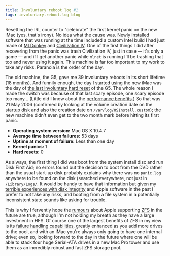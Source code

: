 ```yaml
---
title: Involuntary reboot log #1
tags: involuntary.reboot.log blog
---
```


Resetting the IRL counter to "celebrate" the first kernel panic on the new iMac (yes, that's irony). No idea what the cause was. Newly installed software that was running at the time included a custom Intel build I had just made of [MLDonkey](http://mldonkey.sourceforge.net/Main_Page) and [Civilization IV](http://www.firaxis.com/games/game_detail.php?gameid=10). One of the first things I did after recovering from the panic was trash Civilization IV, just in case — it's only a game — and if I get another panic while `mlnet` is running I'll be trashing that too and never using it again. This machine is far too important to my work to take any risks. Paranoia is the order of the day.

The old machine, the G5, gave me 39 involuntary reboots in its short lifetime (18 months). And funnily enough, the day I started using the new iMac was the day of [the last involuntary hard reset](http://www.wincent.com/a/about/wincent/weblog/archives/2006/05/involuntary_reb_1.php) of the G5. The whole reason I made the switch was because of that last scary episode, one scary episode too many... (Little did I know about the [performance benefits](http://www.wincent.com/a/about/wincent/weblog/archives/2006/05/imac_memory_upg.php).) So that was 21 May 2006 (confirmed by looking at the volume creation date on the startup disk and also the creation date on `/var/log/OSInstall.custom`); the new machine didn't even get to the two month mark before hitting its first panic.

-   **Operating system version:** Mac OS X 10.4.7
-   **Average time between failures:** 53 days
-   **Uptime at moment of failure:** Less than one day
-   **Kernel panics:** 1
-   **Hard resets:** 0

As always, the first thing I did was boot from the system install disc and run Disk First Aid; no errors found but the decision to boot from the DVD rather than the usual start-up disk probably explains why there was no `panic.log` anywhere to be found on the disk (searched everywhere, not just in `/Library/Logs/`. It would be handy to have that information but given my [terrible experiences with disk integrity](http://www.wincent.com/a/about/wincent/weblog/archives/2006/05/involuntary_reb_1.php#more) and Apple software in the past I prefer to not take any risks, and booting from a file system in a potentially inconsistent state sounds like asking for trouble.

This is why I fervently hope the [rumours](http://www.osnews.com/story.php?news_id=14473) about Apple supporting [ZFS](http://www.opensolaris.org/os/community/zfs/) in the future are true, although I'm not holding my breath as they have a large investment in HFS. Of course one of the largest benefits of ZFS in my view is its [failure handling capabilities](http://www.opensolaris.org/os/community/zfs/docs/zfs_last.pdf), greatly enhanced as you add more drives to the pool, and with an iMac you're always only going to have one internal drive; even so, looking forward to the day in the future where one will be able to stack four huge Serial-ATA drives in a new Mac Pro tower and use them as an incredibly robust and fast ZFS storage pool.
